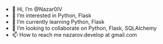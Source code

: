 - 👋 Hi, I’m @Nazar0IV
- 👀 I’m interested in Python, Flask
- 🌱 I’m currently learning Python, Flask
- 💞️ I’m looking to collaborate on Python, Flask, SQLAlchemy
- 📫 How to reach me nazarov.develop at gmail.com

<!---
Nazar0IV/Nazar0IV is a ✨ special ✨ repository because its `README.md` (this file) appears on your GitHub profile.
You can click the Preview link to take a look at your changes.
--->
